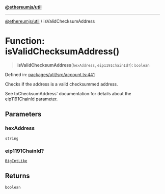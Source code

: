 [**@ethereumjs/util**](../README.md)

***

[@ethereumjs/util](../README.md) / isValidChecksumAddress

# Function: isValidChecksumAddress()

> **isValidChecksumAddress**(`hexAddress`, `eip1191ChainId?`): `boolean`

Defined in: [packages/util/src/account.ts:441](https://github.com/ethereumjs/ethereumjs-monorepo/blob/master/packages/util/src/account.ts#L441)

Checks if the address is a valid checksummed address.

See toChecksumAddress' documentation for details about the eip1191ChainId parameter.

## Parameters

### hexAddress

`string`

### eip1191ChainId?

[`BigIntLike`](../type-aliases/BigIntLike.md)

## Returns

`boolean`
